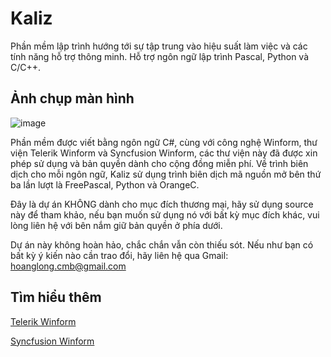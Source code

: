 
# Kaliz

Phần mềm lập trình hướng tới sự tập trung vào hiệu suất 
làm việc và các tính năng hỗ trợ thông minh. Hỗ trợ ngôn ngữ lập trình
 Pascal, Python và C/C++.
 
## Ảnh chụp màn hình
 ![image](https://user-images.githubusercontent.com/62252259/165481116-bc107fb3-6a92-4af0-ad18-9746d2311b52.png)

 Phần mềm được viết bằng ngôn ngữ C#, cùng với công nghệ Winform, thư viện Telerik Winform và Syncfusion Winform, các thư viện này đã được xin phép sử dụng và bản quyền dành cho cộng đồng miễn phí.
 Về trình biên dịch cho mỗi ngôn ngữ, Kaliz sử dụng trình biên dịch mã nguồn mở bên thứ ba lần lượt là FreePascal, Python và OrangeC.
 
 Đây là dự án KHÔNG dành cho mục đích thương mại, hãy sử dụng source này để tham khảo, nếu bạn muốn sử dụng nó với bất kỳ mục đích khác, vui lòng liên hệ với bên nắm giữ bản quyền ở phía dưới.
 
 Dự án này không hoàn hảo, chắc chắn vẫn còn thiếu sót. Nếu như bạn có bất kỳ ý kiến nào cần trao đổi, hãy liên hệ qua Gmail: hoanglong.cmb@gmail.com
## Tìm hiểu thêm
[Telerik Winform](https://www.telerik.com/products/winforms.aspx/)

[Syncfusion Winform](https://www.syncfusion.com/winforms-ui-controls/)

 

